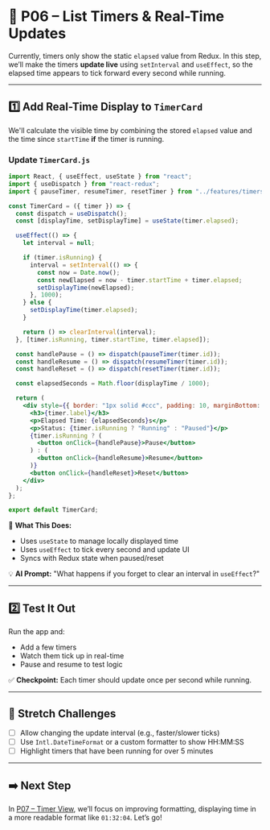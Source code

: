 # 🔄 P06 – List Timers & Real-Time Updates

Currently, timers only show the static `elapsed` value from Redux. In this step, we’ll make the timers **update live** using `setInterval` and `useEffect`, so the elapsed time appears to tick forward every second while running.

---

## 1️⃣ Add Real-Time Display to `TimerCard`
We'll calculate the visible time by combining the stored `elapsed` value and the time since `startTime` **if** the timer is running.

### Update `TimerCard.js`
```jsx
import React, { useEffect, useState } from "react";
import { useDispatch } from "react-redux";
import { pauseTimer, resumeTimer, resetTimer } from "../features/timers/TimerSlice";

const TimerCard = ({ timer }) => {
  const dispatch = useDispatch();
  const [displayTime, setDisplayTime] = useState(timer.elapsed);

  useEffect(() => {
    let interval = null;

    if (timer.isRunning) {
      interval = setInterval(() => {
        const now = Date.now();
        const newElapsed = now - timer.startTime + timer.elapsed;
        setDisplayTime(newElapsed);
      }, 1000);
    } else {
      setDisplayTime(timer.elapsed);
    }

    return () => clearInterval(interval);
  }, [timer.isRunning, timer.startTime, timer.elapsed]);

  const handlePause = () => dispatch(pauseTimer(timer.id));
  const handleResume = () => dispatch(resumeTimer(timer.id));
  const handleReset = () => dispatch(resetTimer(timer.id));

  const elapsedSeconds = Math.floor(displayTime / 1000);

  return (
    <div style={{ border: "1px solid #ccc", padding: 10, marginBottom: 10 }}>
      <h3>{timer.label}</h3>
      <p>Elapsed Time: {elapsedSeconds}s</p>
      <p>Status: {timer.isRunning ? "Running" : "Paused"}</p>
      {timer.isRunning ? (
        <button onClick={handlePause}>Pause</button>
      ) : (
        <button onClick={handleResume}>Resume</button>
      )}
      <button onClick={handleReset}>Reset</button>
    </div>
  );
};

export default TimerCard;
```

📌 **What This Does:**
- Uses `useState` to manage locally displayed time
- Uses `useEffect` to tick every second and update UI
- Syncs with Redux state when paused/reset

💡 **AI Prompt:**
"What happens if you forget to clear an interval in `useEffect`?"

---

## 2️⃣ Test It Out
Run the app and:
- Add a few timers
- Watch them tick up in real-time
- Pause and resume to test logic

✅ **Checkpoint:** Each timer should update once per second while running.

---

## 🧠 Stretch Challenges
- [ ] Allow changing the update interval (e.g., faster/slower ticks)
- [ ] Use `Intl.DateTimeFormat` or a custom formatter to show HH:MM:SS
- [ ] Highlight timers that have been running for over 5 minutes

---

## ➡️ Next Step
In [P07 – Timer View](07-Timer-View-and-Formatting.md), we’ll focus on improving formatting, displaying time in a more readable format like `01:32:04`. Let’s go!

